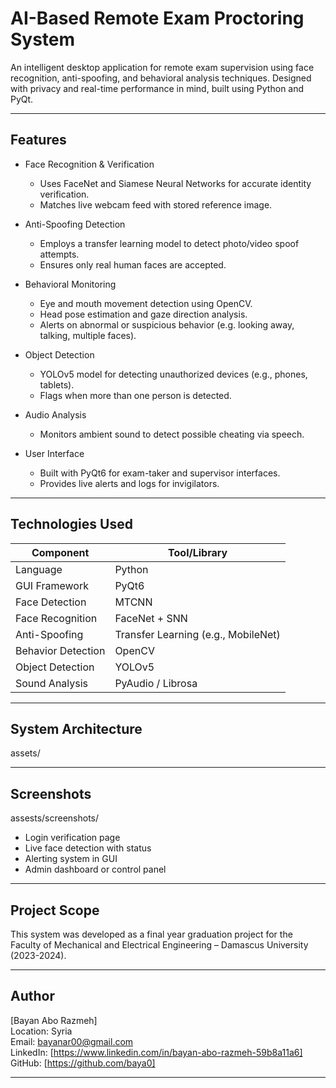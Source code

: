 # AI-Based Remote Exam Proctoring System

An intelligent desktop application for remote exam supervision using face recognition, anti-spoofing, and behavioral analysis techniques. Designed with privacy and real-time performance in mind, built using Python and PyQt.

---
## Features
- Face Recognition & Verification
  - Uses FaceNet and Siamese Neural Networks for accurate identity verification.
  - Matches live webcam feed with stored reference image.

- Anti-Spoofing Detection
  - Employs a transfer learning model to detect photo/video spoof attempts.
  - Ensures only real human faces are accepted.

- Behavioral Monitoring
  - Eye and mouth movement detection using OpenCV.
  - Head pose estimation and gaze direction analysis.
  - Alerts on abnormal or suspicious behavior (e.g. looking away, talking, multiple faces).

- Object Detection
  - YOLOv5 model for detecting unauthorized devices (e.g., phones, tablets).
  - Flags when more than one person is detected.

- Audio Analysis
  - Monitors ambient sound to detect possible cheating via speech.

- User Interface
  - Built with PyQt6 for exam-taker and supervisor interfaces.
  - Provides live alerts and logs for invigilators.

---

## Technologies Used

| Component            | Tool/Library         |
|----------------------|----------------------|
| Language             | Python               |
| GUI Framework        | PyQt6                |
| Face Detection       | MTCNN                |
| Face Recognition     | FaceNet + SNN        |
| Anti-Spoofing        | Transfer Learning (e.g., MobileNet) |
| Behavior Detection   | OpenCV               |
| Object Detection     | YOLOv5               |
| Sound Analysis       | PyAudio / Librosa    |

---

## System Architecture

assets/


---

## Screenshots
assests/screenshots/
- Login verification page
- Live face detection with status
- Alerting system in GUI
- Admin dashboard or control panel

---

## Project Scope

This system was developed as a final year graduation project for the Faculty of Mechanical and Electrical Engineering – Damascus University (2023-2024).

---
## Author
[Bayan Abo Razmeh]    
Location: Syria  
Email: bayanar00@gmail.com  
LinkedIn: [https://www.linkedin.com/in/bayan-abo-razmeh-59b8a11a6]  
GitHub: [https://github.com/baya0]

---
